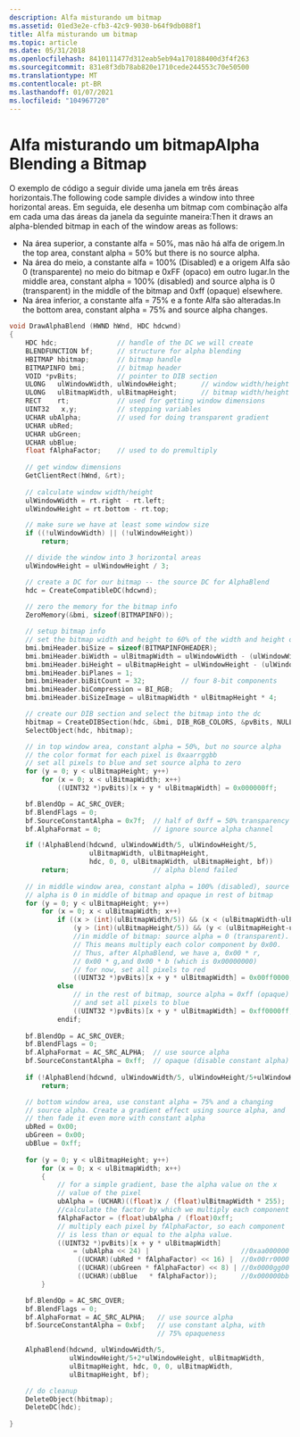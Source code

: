 ```yaml
---
description: Alfa misturando um bitmap
ms.assetid: 01ed3e2e-cfb3-42c9-9030-b64f9db088f1
title: Alfa misturando um bitmap
ms.topic: article
ms.date: 05/31/2018
ms.openlocfilehash: 8410111477d312eab5eb94a170188400d3f4f263
ms.sourcegitcommit: 831e8f3db78ab820e1710cede244553c70e50500
ms.translationtype: MT
ms.contentlocale: pt-BR
ms.lasthandoff: 01/07/2021
ms.locfileid: "104967720"
---
```

# <a name="alpha-blending-a-bitmap"></a><span data-ttu-id="ea479-103">Alfa misturando um bitmap</span><span class="sxs-lookup"><span data-stu-id="ea479-103">Alpha Blending a Bitmap</span></span>

<span data-ttu-id="ea479-104">O exemplo de código a seguir divide uma janela em três áreas horizontais.</span><span class="sxs-lookup"><span data-stu-id="ea479-104">The following code sample divides a window into three horizontal areas.</span></span> <span data-ttu-id="ea479-105">Em seguida, ele desenha um bitmap com combinação alfa em cada uma das áreas da janela da seguinte maneira:</span><span class="sxs-lookup"><span data-stu-id="ea479-105">Then it draws an alpha-blended bitmap in each of the window areas as follows:</span></span>

-   <span data-ttu-id="ea479-106">Na área superior, a constante alfa = 50%, mas não há alfa de origem.</span><span class="sxs-lookup"><span data-stu-id="ea479-106">In the top area, constant alpha = 50% but there is no source alpha.</span></span>
-   <span data-ttu-id="ea479-107">Na área do meio, a constante alfa = 100% (Disabled) e a origem Alfa são 0 (transparente) no meio do bitmap e 0xFF (opaco) em outro lugar.</span><span class="sxs-lookup"><span data-stu-id="ea479-107">In the middle area, constant alpha = 100% (disabled) and source alpha is 0 (transparent) in the middle of the bitmap and 0xff (opaque) elsewhere.</span></span>
-   <span data-ttu-id="ea479-108">Na área inferior, a constante alfa = 75% e a fonte Alfa são alteradas.</span><span class="sxs-lookup"><span data-stu-id="ea479-108">In the bottom area, constant alpha = 75% and source alpha changes.</span></span>


```C++
void DrawAlphaBlend (HWND hWnd, HDC hdcwnd)
{
    HDC hdc;               // handle of the DC we will create  
    BLENDFUNCTION bf;      // structure for alpha blending 
    HBITMAP hbitmap;       // bitmap handle 
    BITMAPINFO bmi;        // bitmap header 
    VOID *pvBits;          // pointer to DIB section 
    ULONG   ulWindowWidth, ulWindowHeight;      // window width/height 
    ULONG   ulBitmapWidth, ulBitmapHeight;      // bitmap width/height 
    RECT    rt;            // used for getting window dimensions 
    UINT32   x,y;          // stepping variables 
    UCHAR ubAlpha;         // used for doing transparent gradient 
    UCHAR ubRed;        
    UCHAR ubGreen;
    UCHAR ubBlue;
    float fAlphaFactor;    // used to do premultiply 
            
    // get window dimensions 
    GetClientRect(hWnd, &rt);
    
    // calculate window width/height 
    ulWindowWidth = rt.right - rt.left;  
    ulWindowHeight = rt.bottom - rt.top;  

    // make sure we have at least some window size 
    if ((!ulWindowWidth) || (!ulWindowHeight))
        return;

    // divide the window into 3 horizontal areas 
    ulWindowHeight = ulWindowHeight / 3;

    // create a DC for our bitmap -- the source DC for AlphaBlend  
    hdc = CreateCompatibleDC(hdcwnd);
    
    // zero the memory for the bitmap info 
    ZeroMemory(&bmi, sizeof(BITMAPINFO));

    // setup bitmap info  
    // set the bitmap width and height to 60% of the width and height of each of the three horizontal areas. Later on, the blending will occur in the center of each of the three areas. 
    bmi.bmiHeader.biSize = sizeof(BITMAPINFOHEADER);
    bmi.bmiHeader.biWidth = ulBitmapWidth = ulWindowWidth - (ulWindowWidth/5)*2;
    bmi.bmiHeader.biHeight = ulBitmapHeight = ulWindowHeight - (ulWindowHeight/5)*2;
    bmi.bmiHeader.biPlanes = 1;
    bmi.bmiHeader.biBitCount = 32;         // four 8-bit components 
    bmi.bmiHeader.biCompression = BI_RGB;
    bmi.bmiHeader.biSizeImage = ulBitmapWidth * ulBitmapHeight * 4;

    // create our DIB section and select the bitmap into the dc 
    hbitmap = CreateDIBSection(hdc, &bmi, DIB_RGB_COLORS, &pvBits, NULL, 0x0);
    SelectObject(hdc, hbitmap);

    // in top window area, constant alpha = 50%, but no source alpha 
    // the color format for each pixel is 0xaarrggbb  
    // set all pixels to blue and set source alpha to zero 
    for (y = 0; y < ulBitmapHeight; y++)
        for (x = 0; x < ulBitmapWidth; x++)
            ((UINT32 *)pvBits)[x + y * ulBitmapWidth] = 0x000000ff; 

    bf.BlendOp = AC_SRC_OVER;
    bf.BlendFlags = 0;
    bf.SourceConstantAlpha = 0x7f;  // half of 0xff = 50% transparency 
    bf.AlphaFormat = 0;             // ignore source alpha channel 

    if (!AlphaBlend(hdcwnd, ulWindowWidth/5, ulWindowHeight/5, 
                    ulBitmapWidth, ulBitmapHeight, 
                    hdc, 0, 0, ulBitmapWidth, ulBitmapHeight, bf))
        return;                     // alpha blend failed 
    
    // in middle window area, constant alpha = 100% (disabled), source  
    // alpha is 0 in middle of bitmap and opaque in rest of bitmap  
    for (y = 0; y < ulBitmapHeight; y++)
        for (x = 0; x < ulBitmapWidth; x++)
            if ((x > (int)(ulBitmapWidth/5)) && (x < (ulBitmapWidth-ulBitmapWidth/5)) &&
                (y > (int)(ulBitmapHeight/5)) && (y < (ulBitmapHeight-ulBitmapHeight/5)))
                //in middle of bitmap: source alpha = 0 (transparent). 
                // This means multiply each color component by 0x00. 
                // Thus, after AlphaBlend, we have a, 0x00 * r,  
                // 0x00 * g,and 0x00 * b (which is 0x00000000) 
                // for now, set all pixels to red 
                ((UINT32 *)pvBits)[x + y * ulBitmapWidth] = 0x00ff0000; 
            else
                // in the rest of bitmap, source alpha = 0xff (opaque)  
                // and set all pixels to blue  
                ((UINT32 *)pvBits)[x + y * ulBitmapWidth] = 0xff0000ff; 
            endif;
    
    bf.BlendOp = AC_SRC_OVER;
    bf.BlendFlags = 0;
    bf.AlphaFormat = AC_SRC_ALPHA;  // use source alpha  
    bf.SourceConstantAlpha = 0xff;  // opaque (disable constant alpha) 
   
    if (!AlphaBlend(hdcwnd, ulWindowWidth/5, ulWindowHeight/5+ulWindowHeight, ulBitmapWidth, ulBitmapHeight, hdc, 0, 0, ulBitmapWidth, ulBitmapHeight, bf))
        return;

    // bottom window area, use constant alpha = 75% and a changing 
    // source alpha. Create a gradient effect using source alpha, and  
    // then fade it even more with constant alpha 
    ubRed = 0x00;
    ubGreen = 0x00;
    ubBlue = 0xff;
    
    for (y = 0; y < ulBitmapHeight; y++)
        for (x = 0; x < ulBitmapWidth; x++)
        {
            // for a simple gradient, base the alpha value on the x  
            // value of the pixel  
            ubAlpha = (UCHAR)((float)x / (float)ulBitmapWidth * 255);
            //calculate the factor by which we multiply each component 
            fAlphaFactor = (float)ubAlpha / (float)0xff; 
            // multiply each pixel by fAlphaFactor, so each component  
            // is less than or equal to the alpha value. 
            ((UINT32 *)pvBits)[x + y * ulBitmapWidth] 
                = (ubAlpha << 24) |                       //0xaa000000 
                 ((UCHAR)(ubRed * fAlphaFactor) << 16) |  //0x00rr0000 
                 ((UCHAR)(ubGreen * fAlphaFactor) << 8) | //0x0000gg00 
                 ((UCHAR)(ubBlue   * fAlphaFactor));      //0x000000bb 
        }

    bf.BlendOp = AC_SRC_OVER;
    bf.BlendFlags = 0;
    bf.AlphaFormat = AC_SRC_ALPHA;   // use source alpha  
    bf.SourceConstantAlpha = 0xbf;   // use constant alpha, with  
                                     // 75% opaqueness 

    AlphaBlend(hdcwnd, ulWindowWidth/5, 
               ulWindowHeight/5+2*ulWindowHeight, ulBitmapWidth, 
               ulBitmapHeight, hdc, 0, 0, ulBitmapWidth, 
               ulBitmapHeight, bf);

    // do cleanup 
    DeleteObject(hbitmap);
    DeleteDC(hdc);
    
}
```



 

 



